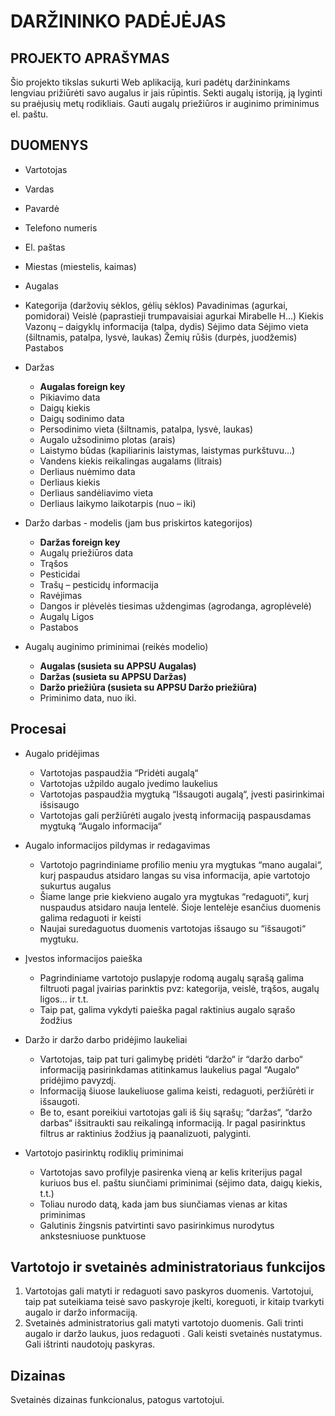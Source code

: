# DARŽININKO PADĖJĖJAS

## PROJEKTO APRAŠYMAS

Šio projekto tikslas sukurti Web aplikaciją, kuri padėtų daržininkams lengviau prižiūrėti savo augalus ir jais rūpintis. Sekti augalų istoriją, ją lyginti su praėjusių metų rodikliais. Gauti augalų priežiūros ir auginimo priminimus el. paštu.

## DUOMENYS

- Vartotojas
 - Vardas
 - Pavardė
 - Telefono numeris
 - El. paštas
 - Miestas (miestelis, kaimas)

- Augalas
 - Kategorija (daržovių sėklos, gėlių sėklos)
Pavadinimas (agurkai, pomidorai)
Veislė (paprastieji trumpavaisiai agurkai Mirabelle H...) 
Kiekis
Vazonų – daigyklų informacija (talpa, dydis)
Sėjimo data
Sėjimo vieta (šiltnamis, patalpa, lysvė, laukas)
Žemių rūšis (durpės, juodžemis)
Pastabos

- Daržas
  - **Augalas foreign key**
  - Pikiavimo data
  - Daigų kiekis
  - Daigų sodinimo data
  - Persodinimo vieta (šiltnamis, patalpa, lysvė, laukas)
  - Augalo užsodinimo plotas (arais)
  - Laistymo būdas (kapiliarinis laistymas, laistymas purkštuvu...)
  - Vandens kiekis reikalingas augalams (litrais)
  - Derliaus nuėmimo data
  - Derliaus kiekis
  - Derliaus sandėliavimo vieta
  - Derliaus laikymo laikotarpis (nuo – iki)

- Daržo darbas - modelis (jam bus priskirtos kategorijos)
  - **Daržas foreign key**
  - Augalų priežiūros data
  - Trąšos
  - Pesticidai
  - Trašų – pesticidų informacija
  - Ravėjimas
  - Dangos ir plėvelės tiesimas uždengimas (agrodanga, agroplėvelė)
  - Augalų Ligos
  - Pastabos
  
- Augalų auginimo priminimai (reikės modelio)
  - **Augalas (susieta su APPSU Augalas)**
  - **Daržas (susieta su APPSU Daržas)**
  - **Daržo priežiūra (susieta su APPSU Daržo priežiūra)**
  - Priminimo data, nuo iki.


## Procesai

- Augalo pridėjimas
  - Vartotojas paspaudžia  “Pridėti augalą“
  - Vartotojas užpildo augalo įvedimo laukelius
  - Vartotojas paspaudžia mygtuką “Išsaugoti augalą“, įvesti pasirinkimai išsisaugo
  - Vartotojas gali peržiūrėti augalo įvestą informaciją paspausdamas mygtuką “Augalo       informacija“

- Augalo informacijos pildymas ir redagavimas
  - Vartotojo pagrindiniame profilio meniu yra mygtukas “mano augalai“, kurį paspaudus atsidaro langas su visa informacija, apie vartotojo sukurtus augalus
  - Šiame lange prie kiekvieno augalo yra mygtukas “redaguoti“, kurį nuspaudus atsidaro nauja lentelė. Šioje lentelėje esančius duomenis galima redaguoti ir keisti
  - Naujai suredaguotus duomenis vartotojas išsaugo su “išsaugoti“ mygtuku.


- Įvestos informacijos paieška
  - Pagrindiniame vartotojo puslapyje rodomą augalų sąrašą galima filtruoti pagal įvairias parinktis pvz: kategorija, veislė, trąšos, augalų ligos... ir t.t.
  - Taip pat, galima vykdyti paieška pagal raktinius augalo sąrašo žodžius


- Daržo ir daržo darbo pridėjimo laukeliai
  - Vartotojas, taip pat turi galimybę pridėti “daržo“ ir “daržo darbo“ informaciją pasirinkdamas atitinkamus laukelius pagal “Augalo“ pridėjimo pavyzdį. 
  - Informaciją šiuose laukeliuose galima keisti, redaguoti, peržiūrėti ir išsaugoti.
  - Be to, esant poreikiui vartotojas gali iš šių sąrašų; “daržas“, “daržo darbas“ išsitraukti sau reikalingą informaciją. Ir pagal pasirinktus filtrus ar raktinius žodžius ją paanalizuoti, palyginti.


- Vartotojo pasirinktų rodiklių priminimai
  - Vartotojas savo profilyje pasirenka vieną ar kelis kriterijus pagal kuriuos bus el. paštu siunčiami priminimai (sėjimo data, daigų kiekis, t.t.)
  - Toliau nurodo datą, kada jam bus siunčiamas vienas ar kitas priminimas
  - Galutinis žingsnis patvirtinti savo pasirinkimus nurodytus ankstesniuose punktuose


## Vartotojo ir svetainės administratoriaus funkcijos

1. Vartotojas gali matyti ir redaguoti savo paskyros duomenis. Vartotojui, taip pat suteikiama teisė savo paskyroje įkelti, koreguoti, ir kitaip tvarkyti augalo ir daržo informaciją.
2. Svetainės administratorius gali matyti vartotojo duomenis. Gali trinti augalo ir daržo laukus, juos redaguoti . Gali keisti svetainės nustatymus. Gali ištrinti naudotojų paskyras.


## Dizainas

Svetainės dizainas funkcionalus, patogus vartotojui. 
